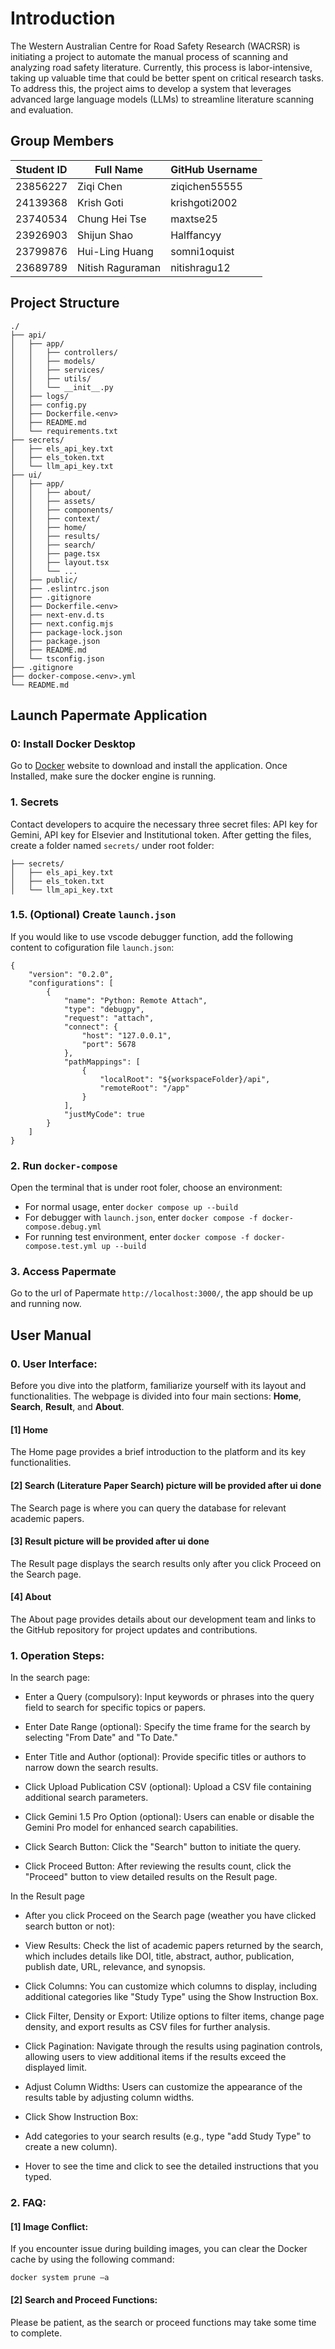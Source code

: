 # Introduction

The Western Australian Centre for Road Safety Research (WACRSR) is initiating a project to automate the manual process of scanning and analyzing road safety literature. Currently, this process is labor-intensive, taking up valuable time that could be better spent on critical research tasks. To address this, the project aims to develop a system that leverages advanced large language models (LLMs) to streamline literature scanning and evaluation.

## Group Members

| Student ID | Full Name        | GitHub Username |
| ---------- | ---------------- | --------------- |
| 23856227   | Ziqi Chen        | ziqichen55555   |
| 24139368   | Krish Goti       | krishgoti2002   |
| 23740534   | Chung Hei Tse    | maxtse25        |
| 23926903   | Shijun Shao      | Halffancyy      |
| 23799876   | Hui-Ling Huang   | somni1oquist    |
| 23689789   | Nitish Raguraman | nitishragu12    |

## Project Structure
```
./
├── api/
│   ├── app/
│   │   ├── controllers/
│   │   ├── models/
│   │   ├── services/
│   │   ├── utils/
│   │   └── __init__.py
│   ├── logs/
│   ├── config.py
│   ├── Dockerfile.<env>
│   ├── README.md
│   └── requirements.txt
├── secrets/
│   ├── els_api_key.txt
│   ├── els_token.txt
│   └── llm_api_key.txt
├── ui/
│   ├── app/
│   │   ├── about/
│   │   ├── assets/
│   │   ├── components/
│   │   ├── context/
│   │   ├── home/
│   │   ├── results/
│   │   ├── search/
│   │   ├── page.tsx
│   │   ├── layout.tsx
│   │   └── ...
│   ├── public/
│   ├── .eslintrc.json
│   ├── .gitignore
│   ├── Dockerfile.<env>
│   ├── next-env.d.ts
│   ├── next.config.mjs
│   ├── package-lock.json
│   ├── package.json
│   ├── README.md
│   └── tsconfig.json
├── .gitignore
├── docker-compose.<env>.yml
└── README.md
```

## Launch Papermate Application

### 0: Install Docker Desktop
Go to [Docker](https://www.docker.com/products/docker-desktop/) website to download and install the application. Once Installed, make sure the docker engine is running.

### 1. Secrets
Contact developers to acquire the necessary three secret files: API key for Gemini, API key for Elsevier and Institutional token.
After getting the files, create a folder named `secrets/` under root folder:
```
├── secrets/
│   ├── els_api_key.txt
│   ├── els_token.txt
│   └── llm_api_key.txt
```
### 1.5. (Optional) Create `launch.json`
If you would like to use vscode debugger function, add the following content to cofiguration file `launch.json`:
```
{
    "version": "0.2.0",
    "configurations": [
        {
            "name": "Python: Remote Attach",
            "type": "debugpy",
            "request": "attach",
            "connect": {
                "host": "127.0.0.1",
                "port": 5678
            },
            "pathMappings": [
                {
                    "localRoot": "${workspaceFolder}/api",
                    "remoteRoot": "/app"
                }
            ],
            "justMyCode": true
        }
    ]
}
```

### 2. Run `docker-compose`

Open the terminal that is under root foler, choose an environment:
- For normal usage, enter `docker compose up --build`
- For debugger with `launch.json`, enter `docker compose -f docker-compose.debug.yml`
- For running test environment, enter `docker compose -f docker-compose.test.yml up --build`

### 3. Access Papermate
Go to the url of Papermate `http://localhost:3000/`, the app should be up and running now.

## User Manual
### 0. User Interface: 
Before you dive into the platform, familiarize yourself with its layout and functionalities. The webpage is divided into four main sections: **Home**, **Search**, **Result**, and **About**. 

#### [1] Home 
The Home page provides a brief introduction to the platform and its key functionalities. 

#### [2] Search (Literature Paper Search) picture will be provided after ui done 

The Search page is where you can query the database for relevant academic papers. 

#### [3] Result picture will be provided after ui done 

The Result page displays the search results only after you click Proceed on the 		Search page. 

#### [4] About  

The About page provides details about our development team and links to the GitHub repository for project updates and contributions. 

### 1. Operation Steps: 
In the search page: 

- Enter a Query (compulsory): Input keywords or phrases into the query field to search for specific topics or papers. 

- Enter Date Range (optional): Specify the time frame for the search by selecting "From Date" and "To Date." 

- Enter Title and Author (optional): Provide specific titles or authors to narrow down the search results. 

- Click Upload Publication CSV (optional): Upload a CSV file containing additional search parameters. 

- Click Gemini 1.5 Pro Option (optional): Users can enable or disable the Gemini Pro model for enhanced search capabilities. 

- Click Search Button: Click the "Search" button to initiate the query. 

- Click Proceed Button: After reviewing the results count, click the "Proceed" button to view detailed results on the Result page. 

In the Result page  

- After you click Proceed on the Search page (weather you have clicked search button or not): 

- View Results: Check the list of academic papers returned by the search, which includes details like DOI, title, abstract, author, publication, publish date, URL, relevance, and synopsis. 

- Click Columns: You can customize which columns to display, including additional categories like "Study Type" using the Show Instruction Box. 

- Click Filter, Density or Export: Utilize options to filter items, change page density, and export results as CSV files for further analysis. 

- Click Pagination: Navigate through the results using pagination controls, allowing users to view additional items if the results exceed the displayed limit. 

- Adjust Column Widths: Users can customize the appearance of the results table by adjusting column widths. 

- Click Show Instruction Box: 

- Add categories to your search results (e.g., type "add Study Type" to create a new column). 

- Hover to see the time and click to see the detailed instructions that you typed. 

### 2. FAQ: 
#### [1] Image Conflict: 
If you encounter issue during building images, you can clear the Docker cache by using the following command: 
```
docker system prune –a 
```
#### [2] Search and Proceed Functions:
Please be patient, as the search or proceed functions may take some time to complete. 

 
